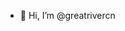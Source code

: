 ﻿- 👋 Hi, I’m @greatrivercn

<!---
greatrivercn/greatrivercn is a ✨ special ✨ repository because its `README.md` (this file) appears on your GitHub profile.
You can click the Preview link to take a look at your changes.
--->
